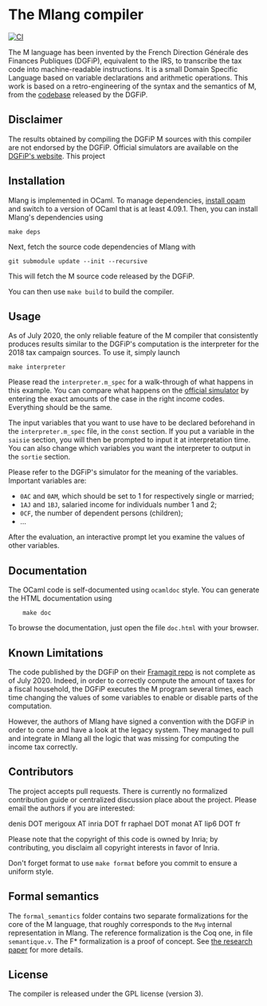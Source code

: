 # The Mlang compiler

[![CI](https://gitlab.inria.fr/verifisc/mlang/badges/master/pipeline.svg)](https://gitlab.inria.fr/verifisc/mlang/-/commits/master)

The M language has been invented by the French Direction Générale des Finances
Publiques (DGFiP), equivalent to the IRS, to transcribe the tax code into machine-readable
instructions. It is a small Domain Specific Language based on variable
declarations and arithmetic operations. This work is based on a retro-engineering
of the syntax and the semantics of M, from the [codebase](https://framagit.org/dgfip/ir-calcul)
released by the DGFiP.

## Disclaimer

The results obtained by compiling the DGFiP M sources with this compiler are not endorsed by the
DGFiP. Official simulators are available on the [DGFiP's website](https://www.impots.gouv.fr/portail/simulateurs). This project

## Installation

Mlang is implemented in OCaml. To manage dependencies,
[install opam](https://opam.ocaml.org/doc/Install.html) and switch to a version
of OCaml that is at least 4.09.1. Then, you can install Mlang's dependencies using

    make deps

Next, fetch the source code dependencies of Mlang with

    git submodule update --init --recursive

This will fetch the M source code released by the DGFiP.

You can then use `make build` to build the compiler.

## Usage

As of July 2020, the only reliable feature of the M compiler that consistently
produces results similar to the DGFiP's computation is the interpreter for the
2018 tax campaign sources. To use it, simply launch

```
make interpreter
```

Please read the `interpreter.m_spec` for a walk-through of what happens in this example. You can
compare what happens on the [official simulator](https://www3.impots.gouv.fr/simulateur/calcul_impot/2019/simplifie/index.htm) by entering the exact amounts of the case in the right income codes.
Everything should be the same.

The input variables that you want to use have to be declared beforehand in the `interpreter.m_spec`
file, in the `const` section. If you put a variable in the `saisie` section, you will then be
prompted to input it at interpretation time. You can also change which variables you want the
interpreter to output in the `sortie` section.

Please refer to the DGFiP's simulator for the meaning of the variables. Important variables are:

* `0AC` and `0AM`, which should be set to 1 for respectively single or married;
* `1AJ` and `1BJ`, salaried income for individuals number 1 and 2;
* `0CF`, the number of dependent persons (children);
* ...

After the evaluation, an interactive prompt let you examine the values of other variables.

## Documentation

The OCaml code is self-documented using `ocamldoc` style. You can generate the HTML
documentation using

        make doc

To browse the documentation, just open the file `doc.html` with your browser.

## Known Limitations

The code published by the DGFiP on their [Framagit repo](https://framagit.org/dgfip/ir-calcul)
is not complete as of July 2020. Indeed,
in order to correctly compute the amount of taxes for a fiscal household, the DGFiP
executes the M program several times, each time changing the values of some variables
to enable or disable parts of the computation.

However, the authors of Mlang have signed a convention with the DGFiP in order to come and
have a look at the legacy system. They managed to pull and integrate in Mlang all the logic that
was missing for computing the income tax correctly.

## Contributors

The project accepts pull requests. There is currently no formalized contribution
guide or centralized discussion place about the project. Please email the authors
if you are interested:

  denis DOT merigoux AT inria DOT fr
  raphael DOT monat AT lip6 DOT fr

Please note that the copyright of this code is owned by Inria; by contributing,
you disclaim all copyright interests in favor of Inria.

Don't forget format to use `make format` before you commit to ensure a uniform style.

## Formal semantics

The `formal_semantics` folder contains two separate formalizations for the core of the
M language, that roughly corresponds to the `Mvg` internal representation in Mlang.
The reference formalization is the Coq one, in file `semantique.v`. The F* formalization
is a proof of concept. See [the research paper](https://hal.inria.fr/hal-02320347) for
more details.

## License

The compiler is released under the GPL license (version 3).
